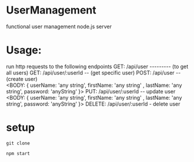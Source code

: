 # UserManagement
functional user management node.js server

# Usage:

run http requests to the following endpoints
GET:  /api/user   --------- (to get all users)
GET:  /api/user/:userId  -- (get specific user)
POST: /api/user          -- (create user)   
        <BODY: { userName: 'any string', firstName: 'any string' , lastName: 'any string', password: 'anyString' }> 
PUT:  /api/user/:userId  -- update user
         <BODY: { userName: 'any string', firstName: 'any string' , lastName: 'any string', password: 'anyString' }> 
DELETE: /api/user/:userId - delete user

# setup

```
git clone

npm start
```